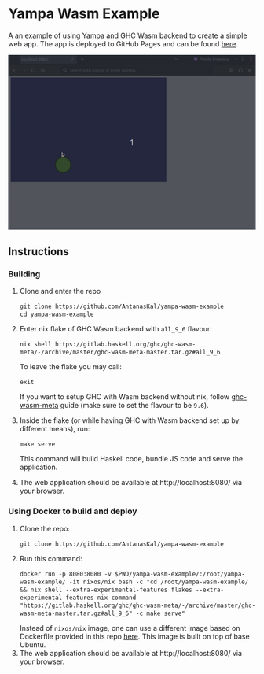 # Yampa Wasm Example

A an example of using Yampa and GHC Wasm backend to create a simple web app. The app is deployed to GitHub Pages and can be found [here](https://antanaskal.github.io/yampa-wasm-example/).

!["Circle rotating around the mouse."](assets/rotating_circle.gif)

## Instructions

### Building

1. Clone and enter the repo
    ```
    git clone https://github.com/AntanasKal/yampa-wasm-example
    cd yampa-wasm-example
    ```

2. Enter nix flake of GHC Wasm backend with `all_9_6` flavour: 
    ```
    nix shell https://gitlab.haskell.org/ghc/ghc-wasm-meta/-/archive/master/ghc-wasm-meta-master.tar.gz#all_9_6
    ```
    To leave the flake you may call:
    ```
    exit
    ```
    If you want to setup GHC with Wasm backend without nix, follow [ghc-wasm-meta](https://gitlab.haskell.org/ghc/ghc-wasm-meta#getting-started-without-nix) guide (make sure to set the flavour to be `9.6`).

3. Inside the flake (or while having GHC with Wasm backend set up by different means), run:
    ```
    make serve
    ```
    This command will build Haskell code, bundle JS code and serve the application.
    
4. The web application should be available at http://localhost:8080/ via your browser.

### Using Docker to build and deploy

1. Clone the repo:
    ```
    git clone https://github.com/AntanasKal/yampa-wasm-example
    ```
2. Run this command:
    ```
    docker run -p 8080:8080 -v $PWD/yampa-wasm-example/:/root/yampa-wasm-example/ -it nixos/nix bash -c "cd /root/yampa-wasm-example/ && nix shell --extra-experimental-features flakes --extra-experimental-features nix-command "https://gitlab.haskell.org/ghc/ghc-wasm-meta/-/archive/master/ghc-wasm-meta-master.tar.gz#all_9_6" -c make serve"
    ```
    Instead of `nixos/nix` image, one can use a different image based on Dockerfile provided in this repo [here](./tools/Dockerfile). This image is built on top of base Ubuntu.
3. The web application should be available at http://localhost:8080/ via your browser.